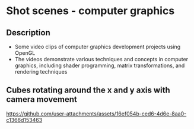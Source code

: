 # Shot scenes - computer graphics

Description
-

- Some video clips of computer graphics development projects using OpenGL
- The videos demonstrate various techniques and concepts in computer graphics, including shader programming, matrix transformations, and rendering techniques

## Cubes rotating around the x and y axis with camera movement

https://github.com/user-attachments/assets/16ef054b-ced6-4d6e-8aa0-c1366d153463
